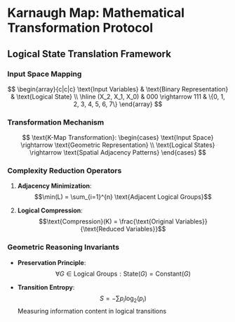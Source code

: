 # Karnaugh Map: Mathematical Transformation Protocol

## Logical State Translation Framework

### Input Space Mapping
$$
\begin{array}{c|c|c}
\text{Input Variables} & \text{Binary Representation} & \text{Logical State} \\
\hline
(X_2, X_1, X_0) & 000 \rightarrow 111 & \{0, 1, 2, 3, 4, 5, 6, 7\}
\end{array}
$$

### Transformation Mechanism
$$
\text{K-Map Transformation}: 
\begin{cases}
\text{Input Space} \rightarrow \text{Geometric Representation} \\
\text{Logical States} \rightarrow \text{Spatial Adjacency Patterns}
\end{cases}
$$

### Complexity Reduction Operators
1. **Adjacency Minimization**:
   $$\min(L) = \sum_{i=1}^{n} \text{Adjacent Logical Groups}$$

2. **Logical Compression**:
   $$\text{Compression}(K) = \frac{\text{Original Variables}}{\text{Reduced Variables}}$$

### Geometric Reasoning Invariants
- **Preservation Principle**: 
  $$\forall G \in \text{Logical Groups}: \text{State}(G) = \text{Constant}(G)$$

- **Transition Entropy**:
  $$S = -\sum p_i \log_2(p_i)$$
  Measuring information content in logical transitions
